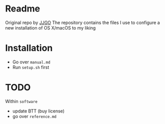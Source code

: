 # Readme

Original repo by [JJGO](https://github.com/JJGO/macOS-setup)
The repository contains the files I use to configure a new installation of OS X/macOS to my liking

# Installation
* Go over `manual.md`
* Run `setup.sh` first

# TODO
Within `software` 
- update BTT (buy license)
- go over `reference.md`


